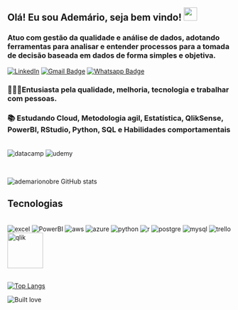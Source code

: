 ## Olá! Eu sou Ademário, seja bem vindo! <img src=https://user-images.githubusercontent.com/31570331/115619477-4a629400-a2ca-11eb-9b77-335a74feda93.gif width="30px">
### Atuo com gestão da qualidade e análise de dados, adotando ferramentas para analisar e entender processos para a tomada de decisão baseada em dados de forma simples e objetiva.
[![LinkedIn](https://img.shields.io/badge/LinkedIn-0077B5?style=for-the-badge&logo=linkedin&logoColor=white)](https://www.linkedin.com/in/ademario-nobre)
[![Gmail Badge](https://img.shields.io/badge/Gmail-D14836?style=for-the-badge&logo=gmail&logoColor=white&link=mailto:ademarionobre@gmail.com)](mailto:ademarionobre@gmail.com)
[![Whatsapp Badge](https://img.shields.io/badge/WhatsApp-25D366?style=for-the-badge&logo=whatsapp&logoColor=white&link=https://wa.me/5584981292851)](https://wa.me/5584981292851)

### 🧑🏽‍🎓Entusiasta pela qualidade, melhoria, tecnologia e trabalhar com pessoas.
### 📚 Estudando Cloud, Metodologia agil, Estatística, QlikSense, PowerBI, RStudio, Python, SQL e Habilidades comportamentais
<div style="display: inline_block"><br/>
  <img align="center" alt="datacamp" src="https://img.shields.io/badge/Datacamp-05192D?style=for-the-badge&logo=datacamp&logoColor=65FF8F"/>
  <img align="center" alt="udemy" src="https://img.shields.io/badge/Udemy-EC5252?style=for-the-badge&logo=Udemy&logoColor=white"/>
</div><br/>

##  
![ademarionobre GitHub stats](https://github-readme-stats.vercel.app/api?username=ademarionobre&show_icons=true&theme=merko)

## Tecnologias
<div style="display: inline_block"><br/>
  <img align="center" alt="excel" src= "https://img.shields.io/badge/Microsoft_Excel-217346?style=for-the-badge&logo=microsoft-excel&logoColor=white"/>
  <img align="center" alt="PowerBI" src= "https://img.shields.io/badge/PowerBI-F2C811?style=for-the-badge&logo=Power%20BI&logoColor=black"/>
  <img align="center" alt="aws" src="https://img.shields.io/badge/Amazon_AWS-232F3E?style=for-the-badge&logo=amazon-aws&logoColor=white"/>
  <img align="center" alt="azure" src="https://img.shields.io/badge/microsoft%20azure-0089D6?style=for-the-badge&logo=microsoft-azure&logoColor=white"/>
  <img align="center" alt="python" src="https://img.shields.io/badge/Python-3776AB?style=for-the-badge&logo=python&logoColor=white"/>
  <img align="center" alt="r" src="https://img.shields.io/badge/R-276DC3?style=for-the-badge&logo=r&logoColor=white"/>
  <img align="center" alt="postgre" src="https://img.shields.io/badge/PostgreSQL-316192?style=for-the-badge&logo=postgresql&logoColor=white"/>
  <img align="center" alt="mysql" src ="https://img.shields.io/badge/MySQL-005C84?style=for-the-badge&logo=mysql&logoColor=white"/>
  <img align="center" alt="trello" src="https://img.shields.io/badge/Trello-0052CC?style=for-the-badge&logo=trello&logoColor=white"/>
  <img align="center" alt="qlik" src="https://github.com/ademarionobre/ademarionobre/assets/92057489/8ff8670f-50ba-432f-8db6-405471014527" width="80px"/>
</div><br/>

[![Top Langs](https://github-readme-stats.vercel.app/api/top-langs/?username=ademarionobre&hide_progress=true)](https://github.com/ademarionobre/github-readme-stats)

![Built love](http://ForTheBadge.com/images/badges/built-with-love.svg)



